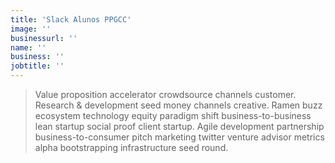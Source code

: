 ```yaml
---
title: 'Slack Alunos PPGCC'
image: ''
businessurl: ''
name: ''
business: ''
jobtitle: ''
---
```


> Value proposition accelerator crowdsource channels customer. Research & development seed money channels creative. Ramen buzz ecosystem technology equity paradigm shift business-to-business lean startup social proof client startup. Agile development partnership business-to-consumer pitch marketing twitter venture advisor metrics alpha bootstrapping infrastructure seed round.
